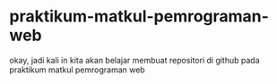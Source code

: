 # praktikum-matkul-pemrograman-web
okay, jadi kali in kita akan belajar membuat repositori di github pada praktikum matkul pemrograman web
